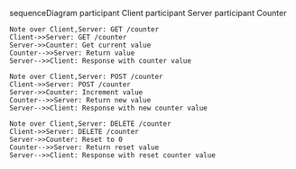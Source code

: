 sequenceDiagram
    participant Client
    participant Server
    participant Counter

    Note over Client,Server: GET /counter
    Client->>Server: GET /counter
    Server->>Counter: Get current value
    Counter-->>Server: Return value
    Server-->>Client: Response with counter value

    Note over Client,Server: POST /counter
    Client->>Server: POST /counter
    Server->>Counter: Increment value
    Counter-->>Server: Return new value
    Server-->>Client: Response with new counter value

    Note over Client,Server: DELETE /counter
    Client->>Server: DELETE /counter
    Server->>Counter: Reset to 0
    Counter-->>Server: Return reset value
    Server-->>Client: Response with reset counter value
